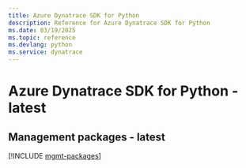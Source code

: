 ```yaml
---
title: Azure Dynatrace SDK for Python
description: Reference for Azure Dynatrace SDK for Python
ms.date: 03/19/2025
ms.topic: reference
ms.devlang: python
ms.service: dynatrace
---
```

# Azure Dynatrace SDK for Python - latest

## Management packages - latest
[!INCLUDE [mgmt-packages](dynatrace-mgmt-index.md)]